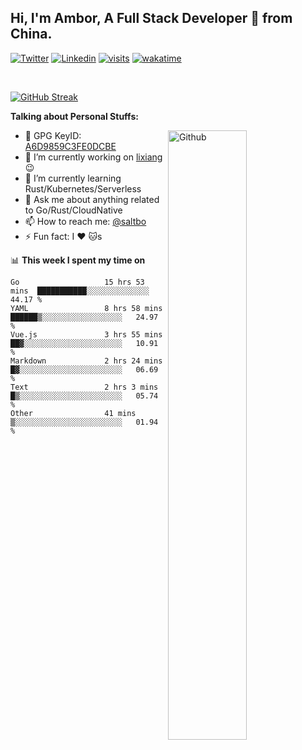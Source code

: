 ## Hi, I'm Ambor, A Full Stack Developer 🚀 from China.

[![Twitter](https://img.shields.io/badge/-saltbo-1ca0f1?style=flat&logo=twitter&logoColor=white)](https://twitter.com/rdsaltbo)
[![Linkedin](https://img.shields.io/badge/-saltbo-blue?style=flat&logo=Linkedin&logoColor=white)](https://www.linkedin.com/in/saltbo/)
[![visits](https://visitor.vercel.app/page/saltbo?color=light-green)](https://github.com/saltbo/)
[![wakatime](https://wakatime.com/badge/user/f82b1c77-faab-48cd-aef5-a12c0aff104b.svg)](https://wakatime.com/@f82b1c77-faab-48cd-aef5-a12c0aff104b)

&nbsp;  

[![GitHub Streak](http://github-readme-streak-stats.herokuapp.com?user=saltbo&hide_border=true&date_format=M%20j%5B%2C%20Y%5D)](https://git.io/streak-stats)

**Talking about Personal Stuffs:**
<!-- Any image aligned to the right. Beware the width  -->
<img width="50%" align="right" alt="Github" src="https://raw.githubusercontent.com/saltbo/saltbo/master/images/git-header.svg" />

- 🤘 GPG KeyID: [A6D9859C3FE0DCBE](https://saltbo.cn/pgp_keys.asc)
- 🔭 I’m currently working on [lixiang](https://www.lixiang.com/) :wink:
- 🌱 I’m currently learning Rust/Kubernetes/Serverless
- 💬 Ask me about anything related to Go/Rust/CloudNative
- 📫 How to reach me: [@saltbo](https://t.me/saltbo)
- ⚡ Fun fact: I :heart: :cat:s


📊 **This week I spent my time on**
<!--START_SECTION:waka-->

```text
Go                   15 hrs 53 mins  ███████████░░░░░░░░░░░░░░   44.17 %
YAML                 8 hrs 58 mins   ██████▒░░░░░░░░░░░░░░░░░░   24.97 %
Vue.js               3 hrs 55 mins   ██▓░░░░░░░░░░░░░░░░░░░░░░   10.91 %
Markdown             2 hrs 24 mins   █▓░░░░░░░░░░░░░░░░░░░░░░░   06.69 %
Text                 2 hrs 3 mins    █▒░░░░░░░░░░░░░░░░░░░░░░░   05.74 %
Other                41 mins         ▒░░░░░░░░░░░░░░░░░░░░░░░░   01.94 %
```

<!--END_SECTION:waka-->

